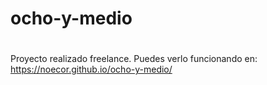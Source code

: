 # ocho-y-medio
#
Proyecto realizado freelance.
Puedes verlo funcionando en: https://noecor.github.io/ocho-y-medio/
